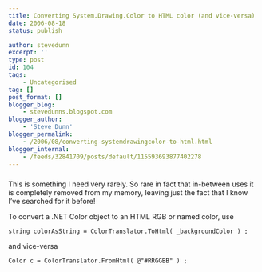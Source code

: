 ```yaml
---
title: Converting System.Drawing.Color to HTML color (and vice-versa)
date: 2006-08-18
status: publish

author: stevedunn
excerpt: ''
type: post
id: 104
tags:
    - Uncategorised
tag: []
post_format: []
blogger_blog:
    - stevedunns.blogspot.com
blogger_author:
    - 'Steve Dunn'
blogger_permalink:
    - /2006/08/converting-systemdrawingcolor-to-html.html
blogger_internal:
    - /feeds/32841709/posts/default/115593693877402278
---
```

#####  

This is something I need very rarely. So rare in fact that in-between uses it is completely removed from my memory, leaving just the fact that I know I’ve searched for it before!

To convert a .NET Color object to an HTML RGB or named color, use

```
string colorAsString = ColorTranslator.ToHtml( _backgroundColor ) ;
```

and vice-versa

```
Color c = ColorTranslator.FromHtml( @"#RRGGBB" ) ;
```
